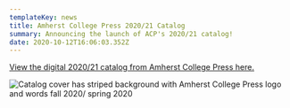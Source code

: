```yaml
---
templateKey: news
title: Amherst College Press 2020/21 Catalog
summary: Announcing the launch of ACP's 2020/21 catalog!
date: 2020-10-12T16:06:03.352Z
---
```

<a href="/assets/acp-catalogue-2020_21-booklet-final.pdf"> View the digital 2020/21 catalog from Amherst College Press here.</a>



![Catalog cover has striped background with Amherst College Press logo and words fall 2020/ spring 2020](assets/screen-shot-2020-10-12-at-12.08.40-pm.png "ACP's 2020/21 catalog")
